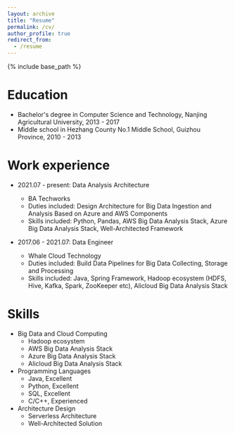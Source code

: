 ```yaml
---
layout: archive
title: "Resume"
permalink: /cv/
author_profile: true
redirect_from:
  - /resume
---
```


{% include base_path %}

Education
======
* Bachelor's degree in Computer Science and Technology, Nanjing Agricultural University, 2013 - 2017
* Middle school in Hezhang County No.1 Middle School, Guizhou Province, 2010 - 2013

Work experience
======
* 2021.07 - present: Data Analysis Architecture
  * BA Techworks
  * Duties included: Design Architecture for Big Data Ingestion and Analysis Based on Azure and AWS Components
  * Skills included: Python, Pandas, AWS Big Data Analysis Stack, Azure Big Data Analysis Stack, Well-Architected Framework

* 2017.06 - 2021.07: Data Engineer
  * Whale Cloud Technology
  * Duties included: Build Data Pipelines for Big Data Collecting, Storage and Processing
  * Skills included: Java, Spring Framework, Hadoop ecosystem (HDFS, Hive, Kafka, Spark, ZooKeeper etc), Alicloud Big Data Analysis Stack
  
Skills
======
* Big Data and Cloud Computing
  * Hadoop ecosystem
  * AWS Big Data Analysis Stack
  * Azure Big Data Analysis Stack
  * Alicloud Big Data Analysis Stack
* Programming Languages
  * Java, Excellent
  * Python, Excellent
  * SQL, Excellent
  * C/C++, Experienced
* Architecture Design
  * Serverless Architecture
  * Well-Architected Solution

